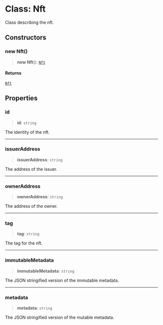 # Class: Nft

Class describing the nft.

## Constructors

### new Nft()

> **new Nft**(): [`Nft`](Nft.md)

#### Returns

[`Nft`](Nft.md)

## Properties

### id

> **id**: `string`

The identity of the nft.

***

### issuerAddress

> **issuerAddress**: `string`

The address of the issuer.

***

### ownerAddress

> **ownerAddress**: `string`

The address of the owner.

***

### tag

> **tag**: `string`

The tag for the nft.

***

### immutableMetadata

> **immutableMetadata**: `string`

The JSON stringified version of the immutable metadata.

***

### metadata

> **metadata**: `string`

The JSON stringified version of the mutable metadata.
